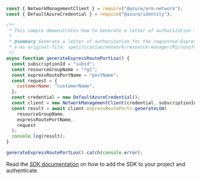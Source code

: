 ```javascript
const { NetworkManagementClient } = require("@azure/arm-network");
const { DefaultAzureCredential } = require("@azure/identity");

/**
 * This sample demonstrates how to Generate a letter of authorization for the requested ExpressRoutePort resource.
 *
 * @summary Generate a letter of authorization for the requested ExpressRoutePort resource.
 * x-ms-original-file: specification/network/resource-manager/Microsoft.Network/stable/2021-05-01/examples/GenerateExpressRoutePortsLOA.json
 */
async function generateExpressRoutePortLoa() {
  const subscriptionId = "subid";
  const resourceGroupName = "rg1";
  const expressRoutePortName = "portName";
  const request = {
    customerName: "customerName",
  };
  const credential = new DefaultAzureCredential();
  const client = new NetworkManagementClient(credential, subscriptionId);
  const result = await client.expressRoutePorts.generateLOA(
    resourceGroupName,
    expressRoutePortName,
    request
  );
  console.log(result);
}

generateExpressRoutePortLoa().catch(console.error);
```

Read the [SDK documentation](https://github.com/Azure/azure-sdk-for-js/blob/%40azure%2Farm-network_27.0.0/sdk/network/arm-network/README.md) on how to add the SDK to your project and authenticate.
